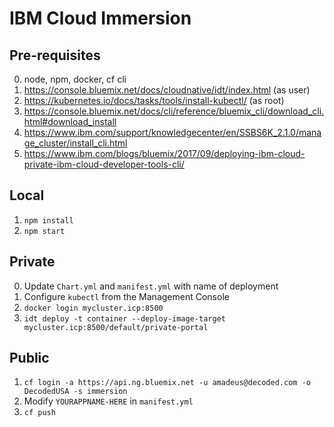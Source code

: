 # IBM Cloud Immersion

## Pre-requisites

0. node, npm, docker, cf cli
0. https://console.bluemix.net/docs/cloudnative/idt/index.html (as user)
0. https://kubernetes.io/docs/tasks/tools/install-kubectl/ (as root)
1. https://console.bluemix.net/docs/cli/reference/bluemix_cli/download_cli.html#download_install
2. https://www.ibm.com/support/knowledgecenter/en/SSBS6K_2.1.0/manage_cluster/install_cli.html
3. https://www.ibm.com/blogs/bluemix/2017/09/deploying-ibm-cloud-private-ibm-cloud-developer-tools-cli/

## Local

1. `npm install`
2. `npm start`

## Private

0. Update `Chart.yml` and `manifest.yml` with name of deployment
1. Configure `kubectl` from the Management Console
2. `docker login mycluster.icp:8500`
2. `idt deploy -t container --deploy-image-target mycluster.icp:8500/default/private-portal`

## Public

1. `cf login -a https://api.ng.bluemix.net -u amadeus@decoded.com -o DecodedUSA -s immersion`
2. Modify `YOURAPPNAME-HERE` in `manifest.yml`
3. `cf push`